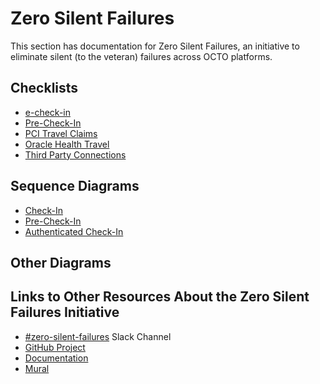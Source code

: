 # Zero Silent Failures

This section has documentation for Zero Silent Failures, an initiative to eliminate silent (to the veteran) failures across OCTO platforms.

## Checklists
- [e-check-in](./day-of.md)
- [Pre-Check-In](./pre-check-in.md)
- [PCI Travel Claims](./pci-travel-pay.md)
- [Oracle Health Travel](./oh-travel.md)
- [Third Party Connections](./third-party-connections.md)

## Sequence Diagrams
- [Check-In](https://github.com/department-of-veterans-affairs/va.gov-team/blob/master/products/health-care/checkin/engineering/architecture-diagrams/sequenceDiagram_checkInExp.md#initiate-check-in)
- [Pre-Check-In](https://github.com/department-of-veterans-affairs/va.gov-team/blob/master/products/health-care/checkin/engineering/architecture-diagrams/sequenceDiagram_preCheckInExp.md)
- [Authenticated Check-In](https://github.com/department-of-veterans-affairs/va.gov-team/blob/master/products/health-care/checkin/engineering/architecture-diagrams/sequenceDiagram_full_auth_checkInExp.md)

## Other Diagrams

## Links to Other Resources About the Zero Silent Failures Initiative
- [#zero-silent-failures](https://dsva.slack.com/archives/C07KTTFP308) Slack Channel
- [GitHub Project](https://github.com/orgs/department-of-veterans-affairs/projects/1362/views/1)
- [Documentation](https://github.com/department-of-veterans-affairs/va.gov-team-sensitive/tree/master/platform/practices/zero-silent-failures)
- [Mural](https://app.mural.co/t/departmentofveteransaffairs9999/m/departmentofveteransaffairs9999/1725039866656/acef910b4260fba0fa520275aef2278b8a2c972c?sender=u9ae4d29a0ed5c3d2753a7824)
